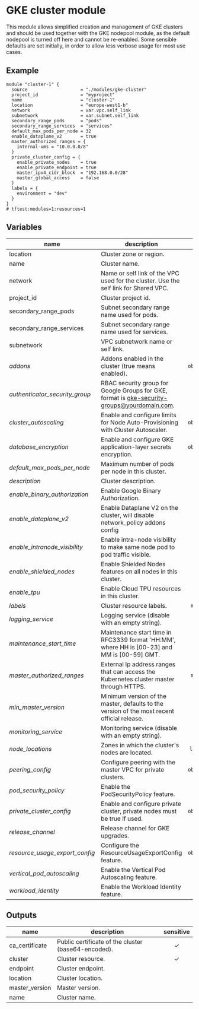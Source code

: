 # GKE cluster module

This module allows simplified creation and management of GKE clusters and should be used together with the GKE nodepool module, as the default nodepool is turned off here and cannot be re-enabled. Some sensible defaults are set initially, in order to allow less verbose usage for most use cases.

## Example

```hcl
module "cluster-1" {
  source                    = "./modules/gke-cluster"
  project_id                = "myproject"
  name                      = "cluster-1"
  location                  = "europe-west1-b"
  network                   = var.vpc.self_link
  subnetwork                = var.subnet.self_link
  secondary_range_pods      = "pods"
  secondary_range_services  = "services"
  default_max_pods_per_node = 32
  enable_dataplane_v2       = true
  master_authorized_ranges = {
    internal-vms = "10.0.0.0/8"
  }
  private_cluster_config = {
    enable_private_nodes    = true
    enable_private_endpoint = true
    master_ipv4_cidr_block  = "192.168.0.0/28"
    master_global_access    = false
  }
  labels = {
    environment = "dev"
  }
}
# tftest:modules=1:resources=1
```

<!-- BEGIN TFDOC -->
## Variables

| name | description | type | required | default |
|---|---|:---: |:---:|:---:|
| location | Cluster zone or region. | <code title="">string</code> | ✓ |  |
| name | Cluster name. | <code title="">string</code> | ✓ |  |
| network | Name or self link of the VPC used for the cluster. Use the self link for Shared VPC. | <code title="">string</code> | ✓ |  |
| project_id | Cluster project id. | <code title="">string</code> | ✓ |  |
| secondary_range_pods | Subnet secondary range name used for pods. | <code title="">string</code> | ✓ |  |
| secondary_range_services | Subnet secondary range name used for services. | <code title="">string</code> | ✓ |  |
| subnetwork | VPC subnetwork name or self link. | <code title="">string</code> | ✓ |  |
| *addons* | Addons enabled in the cluster (true means enabled). | <code title="object&#40;&#123;&#10;cloudrun_config            &#61; bool&#10;dns_cache_config           &#61; bool&#10;horizontal_pod_autoscaling &#61; bool&#10;http_load_balancing        &#61; bool&#10;istio_config &#61; object&#40;&#123;&#10;enabled &#61; bool&#10;tls     &#61; bool&#10;&#125;&#41;&#10;network_policy_config &#61; bool&#10;gce_persistent_disk_csi_driver_config &#61; bool&#10;&#125;&#41;">object({...})</code> |  | <code title="&#123;&#10;cloudrun_config            &#61; false&#10;dns_cache_config           &#61; false&#10;horizontal_pod_autoscaling &#61; true&#10;http_load_balancing        &#61; true&#10;istio_config &#61; &#123;&#10;enabled &#61; false&#10;tls     &#61; false&#10;&#125;&#10;network_policy_config &#61; false&#10;gce_persistent_disk_csi_driver_config &#61; false&#10;&#125;">...</code> |
| *authenticator_security_group* | RBAC security group for Google Groups for GKE, format is gke-security-groups@yourdomain.com. | <code title="">string</code> |  | <code title="">null</code> |
| *cluster_autoscaling* | Enable and configure limits for Node Auto-Provisioning with Cluster Autoscaler. | <code title="object&#40;&#123;&#10;enabled    &#61; bool&#10;cpu_min    &#61; number&#10;cpu_max    &#61; number&#10;memory_min &#61; number&#10;memory_max &#61; number&#10;&#125;&#41;">object({...})</code> |  | <code title="&#123;&#10;enabled    &#61; false&#10;cpu_min    &#61; 0&#10;cpu_max    &#61; 0&#10;memory_min &#61; 0&#10;memory_max &#61; 0&#10;&#125;">...</code> |
| *database_encryption* | Enable and configure GKE application-layer secrets encryption. | <code title="object&#40;&#123;&#10;enabled  &#61; bool&#10;state    &#61; string&#10;key_name &#61; string&#10;&#125;&#41;">object({...})</code> |  | <code title="&#123;&#10;enabled  &#61; false&#10;state    &#61; &#34;DECRYPTED&#34;&#10;key_name &#61; null&#10;&#125;">...</code> |
| *default_max_pods_per_node* | Maximum number of pods per node in this cluster. | <code title="">number</code> |  | <code title="">110</code> |
| *description* | Cluster description. | <code title="">string</code> |  | <code title="">null</code> |
| *enable_binary_authorization* | Enable Google Binary Authorization. | <code title="">bool</code> |  | <code title="">null</code> |
| *enable_dataplane_v2* | Enable Dataplane V2 on the cluster, will disable network_policy addons config | <code title="">bool</code> |  | <code title="">false</code> |
| *enable_intranode_visibility* | Enable intra-node visibility to make same node pod to pod traffic visible. | <code title="">bool</code> |  | <code title="">null</code> |
| *enable_shielded_nodes* | Enable Shielded Nodes features on all nodes in this cluster. | <code title="">bool</code> |  | <code title="">null</code> |
| *enable_tpu* | Enable Cloud TPU resources in this cluster. | <code title="">bool</code> |  | <code title="">null</code> |
| *labels* | Cluster resource labels. | <code title="map&#40;string&#41;">map(string)</code> |  | <code title="">null</code> |
| *logging_service* | Logging service (disable with an empty string). | <code title="">string</code> |  | <code title="">logging.googleapis.com/kubernetes</code> |
| *maintenance_start_time* | Maintenance start time in RFC3339 format 'HH:MM', where HH is [00-23] and MM is [00-59] GMT. | <code title="">string</code> |  | <code title="">03:00</code> |
| *master_authorized_ranges* | External Ip address ranges that can access the Kubernetes cluster master through HTTPS. | <code title="map&#40;string&#41;">map(string)</code> |  | <code title="">{}</code> |
| *min_master_version* | Minimum version of the master, defaults to the version of the most recent official release. | <code title="">string</code> |  | <code title="">null</code> |
| *monitoring_service* | Monitoring service (disable with an empty string). | <code title="">string</code> |  | <code title="">monitoring.googleapis.com/kubernetes</code> |
| *node_locations* | Zones in which the cluster's nodes are located. | <code title="list&#40;string&#41;">list(string)</code> |  | <code title="">[]</code> |
| *peering_config* | Configure peering with the master VPC for private clusters. | <code title="object&#40;&#123;&#10;export_routes &#61; bool&#10;import_routes &#61; bool&#10;project_id    &#61; string&#10;&#125;&#41;">object({...})</code> |  | <code title="">null</code> |
| *pod_security_policy* | Enable the PodSecurityPolicy feature. | <code title="">bool</code> |  | <code title="">null</code> |
| *private_cluster_config* | Enable and configure private cluster, private nodes must be true if used. | <code title="object&#40;&#123;&#10;enable_private_nodes    &#61; bool&#10;enable_private_endpoint &#61; bool&#10;master_ipv4_cidr_block  &#61; string&#10;master_global_access    &#61; bool&#10;&#125;&#41;">object({...})</code> |  | <code title="">null</code> |
| *release_channel* | Release channel for GKE upgrades. | <code title="">string</code> |  | <code title="">null</code> |
| *resource_usage_export_config* | Configure the ResourceUsageExportConfig feature. | <code title="object&#40;&#123;&#10;enabled &#61; bool&#10;dataset &#61; string&#10;&#125;&#41;">object({...})</code> |  | <code title="&#123;&#10;enabled &#61; null&#10;dataset &#61; null&#10;&#125;">...</code> |
| *vertical_pod_autoscaling* | Enable the Vertical Pod Autoscaling feature. | <code title="">bool</code> |  | <code title="">null</code> |
| *workload_identity* | Enable the Workload Identity feature. | <code title="">bool</code> |  | <code title="">true</code> |

## Outputs

| name | description | sensitive |
|---|---|:---:|
| ca_certificate | Public certificate of the cluster (base64-encoded). | ✓ |
| cluster | Cluster resource. | ✓ |
| endpoint | Cluster endpoint. |  |
| location | Cluster location. |  |
| master_version | Master version. |  |
| name | Cluster name. |  |
<!-- END TFDOC -->
